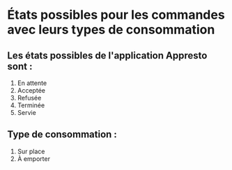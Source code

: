 # États possibles pour les commandes avec leurs types de consommation
## Les états possibles de l'application Appresto sont :
1. En attente
2. Acceptée
3. Refusée
4. Terminée
5. Servie

## Type de consommation :
1. Sur place
2. À emporter